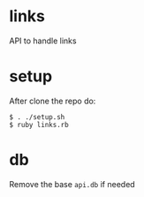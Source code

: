 # links
API to handle links 

# setup
After clone the repo do: 
```
$ . ./setup.sh
$ ruby links.rb
```

# db
Remove the base `api.db` if needed


